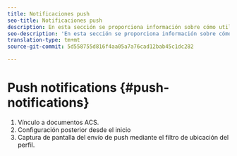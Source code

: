 ```yaml
---
title: Notificaciones push
seo-title: Notificaciones push
description: En esta sección se proporciona información sobre cómo utilizar los lugares con notificaciones push en Campaign Standard.
seo-description: 'En esta sección se proporciona información sobre cómo utilizar los lugares con notificaciones push en Campaign Standard. '
translation-type: tm+mt
source-git-commit: 5d558755d816f4aa05a7a76cad12bab45c1dc282

---
```



# Push notifications {#push-notifications}

1. Vínculo a documentos ACS.
1. Configuración posterior desde el inicio
1. Captura de pantalla del envío de push mediante el filtro de ubicación del perfil.